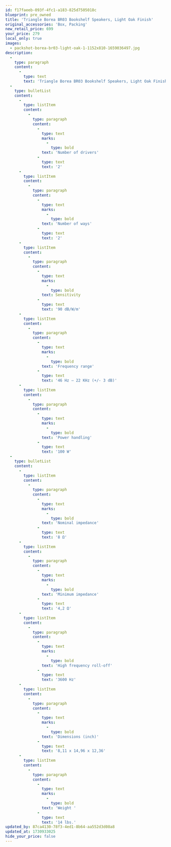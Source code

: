```yaml
---
id: f17faeeb-093f-4fc1-a183-825d7505018c
blueprint: pre_owned
title: 'Triangle Borea BR03 Bookshelf Speakers, Light Oak Finish'
original_accessories: 'Box, Packing'
new_retail_price: 699
your_price: 279
local_only: true
images:
  - packshot-borea-br03-light-oak-1-1152x810-1659036497.jpg
description:
  -
    type: paragraph
    content:
      -
        type: text
        text: 'Triangle Borea BR03 Bookshelf Speakers, Light Oak Finish. Speakers are in like-new condition with original box and packing. Speakers sell as new for $699.00. Great performing speaker for a budget system. '
  -
    type: bulletList
    content:
      -
        type: listItem
        content:
          -
            type: paragraph
            content:
              -
                type: text
                marks:
                  -
                    type: bold
                text: 'Number of drivers'
              -
                type: text
                text: '2'
      -
        type: listItem
        content:
          -
            type: paragraph
            content:
              -
                type: text
                marks:
                  -
                    type: bold
                text: 'Number of ways'
              -
                type: text
                text: '2'
      -
        type: listItem
        content:
          -
            type: paragraph
            content:
              -
                type: text
                marks:
                  -
                    type: bold
                text: Sensitivity
              -
                type: text
                text: '90 dB/W/m'
      -
        type: listItem
        content:
          -
            type: paragraph
            content:
              -
                type: text
                marks:
                  -
                    type: bold
                text: 'Frequency range'
              -
                type: text
                text: '46 Hz – 22 KHz (+/- 3 dB)'
      -
        type: listItem
        content:
          -
            type: paragraph
            content:
              -
                type: text
                marks:
                  -
                    type: bold
                text: 'Power handling'
              -
                type: text
                text: '100 W'
  -
    type: bulletList
    content:
      -
        type: listItem
        content:
          -
            type: paragraph
            content:
              -
                type: text
                marks:
                  -
                    type: bold
                text: 'Nominal impedance'
              -
                type: text
                text: '8 Ω'
      -
        type: listItem
        content:
          -
            type: paragraph
            content:
              -
                type: text
                marks:
                  -
                    type: bold
                text: 'Minimum impedance'
              -
                type: text
                text: '4,2 Ω'
      -
        type: listItem
        content:
          -
            type: paragraph
            content:
              -
                type: text
                marks:
                  -
                    type: bold
                text: 'High frequency roll-off'
              -
                type: text
                text: '3600 Hz'
      -
        type: listItem
        content:
          -
            type: paragraph
            content:
              -
                type: text
                marks:
                  -
                    type: bold
                text: 'Dimensions (inch)'
              -
                type: text
                text: '8,11 x 14,96 x 12,36'
      -
        type: listItem
        content:
          -
            type: paragraph
            content:
              -
                type: text
                marks:
                  -
                    type: bold
                text: 'Weight '
              -
                type: text
                text: '14 lbs.'
updated_by: 87ca4130-78f3-4ed1-8b64-aa552d3d08a8
updated_at: 1730933025
hide_your_price: false
---
```

